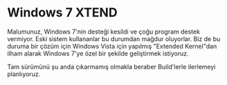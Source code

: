 # Windows 7 XTEND

Malumunuz, Windows 7'nin desteği kesildi ve çoğu program destek vermiyor. Eski sistem kullananlar bu durumdan mağdur oluyorlar.
Biz de bu duruma bir çözüm için Windows Vista için yapılmış "Extended Kernel"dan ilham alarak Windows 7'ye özel bir şekilde geliştirmek istiyoruz.

Tam sürümünü şu anda çıkarmamış olmakla beraber Build'lerle ilerlemeyi planlıyoruz.
